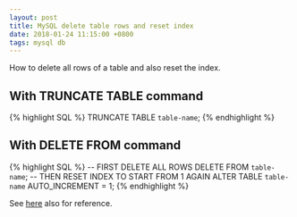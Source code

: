 ```yaml
---
layout: post
title: MySQL delete table rows and reset index
date: 2018-01-24 11:15:00 +0800
tags: mysql db
---
```


How to delete all rows of a table and also reset the index.

## With TRUNCATE TABLE command
{% highlight SQL %}
TRUNCATE TABLE `table-name`;
{% endhighlight %}

## With DELETE FROM command
{% highlight SQL %}
-- FIRST DELETE ALL ROWS
DELETE FROM `table-name`;
-- THEN RESET INDEX TO START FROM 1 AGAIN
ALTER TABLE `table-name` AUTO_INCREMENT = 1;
{% endhighlight %}

See [here](https://stackoverflow.com/questions/12651867/mysql-delete-all-rows-from-table-and-reset-id-to-zero) also for reference.